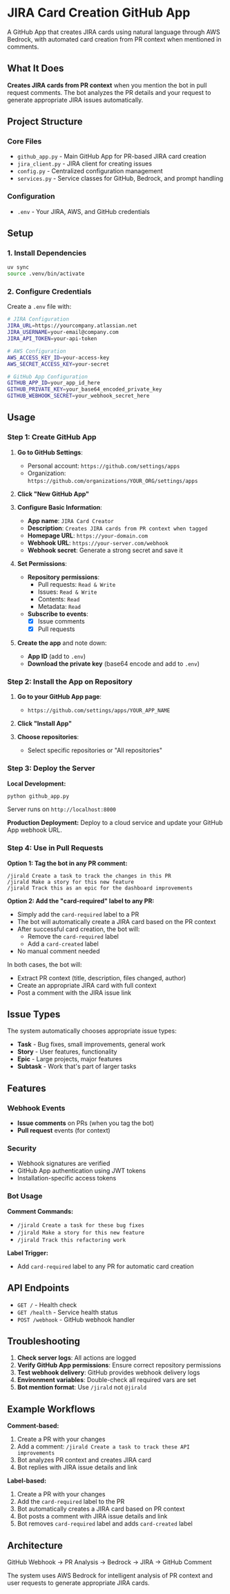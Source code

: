 # JIRA Card Creation GitHub App

A GitHub App that creates JIRA cards using natural language through AWS Bedrock, with automated card creation from PR context when mentioned in comments.

## What It Does

**Creates JIRA cards from PR context** when you mention the bot in pull request comments. The bot analyzes the PR details and your request to generate appropriate JIRA issues automatically.

## Project Structure

### Core Files
- `github_app.py` - Main GitHub App for PR-based JIRA card creation
- `jira_client.py` - JIRA client for creating issues
- `config.py` - Centralized configuration management
- `services.py` - Service classes for GitHub, Bedrock, and prompt handling

### Configuration
- `.env` - Your JIRA, AWS, and GitHub credentials

## Setup

### 1. Install Dependencies

```bash
uv sync
source .venv/bin/activate
```

### 2. Configure Credentials

Create a `.env` file with:

```bash
# JIRA Configuration
JIRA_URL=https://yourcompany.atlassian.net
JIRA_USERNAME=your-email@company.com
JIRA_API_TOKEN=your-api-token

# AWS Configuration
AWS_ACCESS_KEY_ID=your-access-key
AWS_SECRET_ACCESS_KEY=your-secret

# GitHub App Configuration
GITHUB_APP_ID=your_app_id_here
GITHUB_PRIVATE_KEY=your_base64_encoded_private_key
GITHUB_WEBHOOK_SECRET=your_webhook_secret_here
```

## Usage

### Step 1: Create GitHub App

1. **Go to GitHub Settings**:
   - Personal account: `https://github.com/settings/apps`
   - Organization: `https://github.com/organizations/YOUR_ORG/settings/apps`

2. **Click "New GitHub App"**

3. **Configure Basic Information**:
   - **App name**: `JIRA Card Creator`
   - **Description**: `Creates JIRA cards from PR context when tagged`
   - **Homepage URL**: `https://your-domain.com`
   - **Webhook URL**: `https://your-server.com/webhook`
   - **Webhook secret**: Generate a strong secret and save it

4. **Set Permissions**:
   - **Repository permissions**:
     - Pull requests: `Read & Write`
     - Issues: `Read & Write` 
     - Contents: `Read`
     - Metadata: `Read`
   - **Subscribe to events**:
     - [x] Issue comments
     - [x] Pull requests

5. **Create the app** and note down:
   - **App ID** (add to `.env`)
   - **Download the private key** (base64 encode and add to `.env`)

### Step 2: Install the App on Repository

1. **Go to your GitHub App page**:
   - `https://github.com/settings/apps/YOUR_APP_NAME`

2. **Click "Install App"**

3. **Choose repositories**:
   - Select specific repositories or "All repositories"

### Step 3: Deploy the Server

**Local Development:**
```bash
python github_app.py
```
Server runs on `http://localhost:8000`

**Production Deployment:**
Deploy to a cloud service and update your GitHub App webhook URL.

### Step 4: Use in Pull Requests

**Option 1: Tag the bot in any PR comment:**
```
/jirald Create a task to track the changes in this PR
/jirald Make a story for this new feature
/jirald Track this as an epic for the dashboard improvements
```

**Option 2: Add the "card-required" label to any PR:**
- Simply add the `card-required` label to a PR
- The bot will automatically create a JIRA card based on the PR context
- After successful card creation, the bot will:
  - Remove the `card-required` label
  - Add a `card-created` label
- No manual comment needed

In both cases, the bot will:
- Extract PR context (title, description, files changed, author)
- Create an appropriate JIRA card with full context
- Post a comment with the JIRA issue link

## Issue Types

The system automatically chooses appropriate issue types:
- **Task** - Bug fixes, small improvements, general work
- **Story** - User features, functionality
- **Epic** - Large projects, major features
- **Subtask** - Work that's part of larger tasks

## Features

### Webhook Events
- **Issue comments** on PRs (when you tag the bot)
- **Pull request** events (for context)

### Security
- Webhook signatures are verified
- GitHub App authentication using JWT tokens
- Installation-specific access tokens

### Bot Usage
**Comment Commands:**
- `/jirald Create a task for these bug fixes`
- `/jirald Make a story for this new feature`
- `/jirald Track this refactoring work`

**Label Trigger:**
- Add `card-required` label to any PR for automatic card creation

## API Endpoints

- `GET /` - Health check
- `GET /health` - Service health status
- `POST /webhook` - GitHub webhook handler

## Troubleshooting

1. **Check server logs**: All actions are logged
2. **Verify GitHub App permissions**: Ensure correct repository permissions
3. **Test webhook delivery**: GitHub provides webhook delivery logs
4. **Environment variables**: Double-check all required vars are set
5. **Bot mention format**: Use `/jirald` not `@jirald`

## Example Workflows

**Comment-based:**
1. Create a PR with your changes
2. Add a comment: `/jirald Create a task to track these API improvements`
3. Bot analyzes PR context and creates JIRA card
4. Bot replies with JIRA issue details and link

**Label-based:**
1. Create a PR with your changes
2. Add the `card-required` label to the PR
3. Bot automatically creates a JIRA card based on PR context
4. Bot posts a comment with JIRA issue details and link
5. Bot removes `card-required` label and adds `card-created` label

## Architecture

GitHub Webhook → PR Analysis → Bedrock → JIRA → GitHub Comment

The system uses AWS Bedrock for intelligent analysis of PR context and user requests to generate appropriate JIRA cards.
